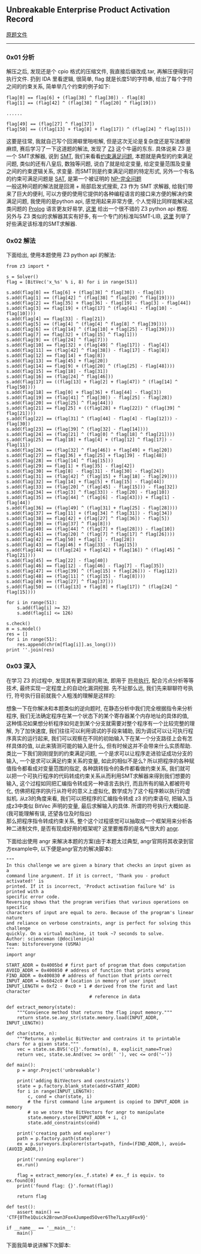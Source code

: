 ##  Unbreakable Enterprise Product Activation Record

[原题文件](./unbreakable-enterprise-product-activation.bz2)

---

### 0x01 分析
解压之后, 发现还是个 cpio 格式的压缩文件, 我直接后缀改成.tar, 再解压便得到可执行文件. 扔到 IDA 里看逻辑, 很简单, flag 就是长度51的字符串, 给出了每个字符之间的约束关系, 
简单举几个约束的例子如下:

	flag[0] == flag[6] + (flag[38] ^ flag[30]) - flag[8]
	flag[1] == (flag[42] ^ (flag[38] ^ flag[20] ^ flag[19]))

	......

	flag[49] == (flag[27] ^ flag[37])
	flag[50] == ((flag[13] + flag[8] + flag[17]) ^ (flag[24] ^ flag[15]))

这要是往常, 我就自己写个回溯噼里啪啦解, 但是这次无论是复杂度还是写法都很麻烦, 赛后学习了一下这道题的解法, 发现了 [Z3](https://github.com/Z3Prover/z3) 这个牛逼的东东. 
具体说来 Z3 是一个 SMT求解器, 说到 [SMT](https://en.wikipedia.org/wiki/Satisfiability_modulo_theories), 我们来看看[约束满足问题](https://zh.wikipedia.org/wiki/%E7%BA%A6%E6%9D%9F%E8%A1%A5%E5%81%BF%E9%97%AE%E9%A2%98), 本题就是典型的约束满足问题, 类似的还有八皇后, 数独等问题, 说白了就是给定变量, 给定变量范围及变量之间的约束逻辑关系, 求变量. 而SMT则是约束满足问题的特定形式, 另外一个有名的约束可满足问题是 [SAT](https://zh.wikipedia.org/wiki/%E5%B8%83%E5%B0%94%E5%8F%AF%E6%BB%A1%E8%B6%B3%E6%80%A7%E9%97%AE%E9%A2%98), 是第一个被证明的 [NP-完全问题](https://zh.wikipedia.org/wiki/NP%E5%AE%8C%E5%85%A8)  
一般这种问题的解法就是回溯 + 局部启发式搜索, Z3 作为 SMT 求解器, 给我们带来了巨大的便利, 可以方便的使用它提供的各种编程语言的接口来方便的解决约束满足问题, 我使用的是python api, 感觉用起来非常方便, 个人觉得比同样能解决这类问题的 [Prolog](https://zh.wikipedia.org/wiki/Prolog) 语言更友好易学, [这里](http://www.cs.tau.ac.il/~msagiv/courses/asv/z3py/guide-examples.htm) 给出一个很不错的 Z3 python api 教程. 另外与 Z3 类似的求解器其实有好多, 有一个专门的标准叫SMT-LIB, [这里](http://smtlib.cs.uiowa.edu/solvers.shtml) 列举了好些满足该标准的SMT求解器. 

### 0x02 解法 
下面给出, 使用本题使用 Z3 python api 的解法:  

	from z3 import *
	
	s = Solver()
	flag = [BitVec('x_%s' % i, 8) for i in range(51)]
	
	s.add(flag[0] == flag[6] + (flag[38] ^ flag[30]) - flag[8])
	s.add(flag[1] == (flag[42] ^ (flag[38] ^ flag[20] ^ flag[19])))
	s.add(flag[2] == flag[35] + flag[36] - flag[19] - flag[3] - flag[44])
	s.add(flag[3] == flag[19] + (flag[17] ^ (flag[41] - flag[10] - flag[10])))
	s.add(flag[4] == flag[33] - flag[21])
	s.add(flag[5] == (flag[4] ^ (flag[4] ^ flag[8] ^ flag[39])))
	s.add(flag[6] == (flag[14] ^ (flag[10] + flag[25] - flag[39])))
	s.add(flag[7] == flag[32] + (flag[15] ^ flag[1]))
	s.add(flag[9] == (flag[24] ^ flag[7]))
	s.add(flag[10] == flag[32] + (flag[49] ^ flag[17]) - flag[4])
	s.add(flag[11] == (flag[42] ^ flag[38]) - flag[17] - flag[8])
	s.add(flag[12] == flag[14] + flag[8])
	s.add(flag[13] == flag[45] + flag[20])
	s.add(flag[14] == flag[9] + (flag[20] ^ (flag[25] - flag[48])))
	s.add(flag[15] == flag[18] - flag[31])
	s.add(flag[16] == (flag[24] ^ flag[46]))
	s.add(flag[17] == ((flag[13] + flag[2] + flag[47]) ^ (flag[14] ^ flag[50])))
	s.add(flag[18] == flag[0] + flag[36] + flag[44] - flag[3])
	s.add(flag[19] == (flag[41] ^ flag[30]) - flag[25] - flag[28])
	s.add(flag[20] == (flag[25] ^ flag[44]))
	s.add(flag[21] == flag[25] + ((flag[28] + flag[22]) ^ (flag[39] ^ flag[21])))
	s.add(flag[22] == (flag[31] ^ (flag[44] - flag[4] - flag[12])) - flag[30])
	s.add(flag[23] == (flag[39] ^ (flag[32] - flag[14])))
	s.add(flag[24] == (flag[21] ^ (flag[0] ^ flag[18] ^ flag[21])))
	s.add(flag[25] == flag[18] + flag[4] + (flag[12] ^ flag[17]) - flag[11])
	s.add(flag[26] == (flag[32] ^ flag[46]) + flag[49] + flag[20])
	s.add(flag[27] == flag[36] + flag[25] + flag[39] - flag[48])
	s.add(flag[28] == (flag[14] ^ flag[15]))
	s.add(flag[29] == flag[1] + flag[35] - flag[42])
	s.add(flag[30] == flag[8] - flag[31] - flag[30] - flag[24])
	s.add(flag[31] == (flag[42] ^ (flag[15] + flag[18] - flag[29])))
	s.add(flag[32] == flag[14] + flag[5] + flag[15] - flag[44])
	s.add(flag[33] == (flag[20] ^ (flag[45] - flag[15])) - flag[32])
	s.add(flag[34] == (flag[3] ^ flag[33]) - flag[20] - flag[10])
	s.add(flag[35] == (flag[44] ^ (flag[6] - flag[43])) + flag[1] - flag[44])
	s.add(flag[36] == (flag[49] ^ (flag[31] + flag[25] - flag[28])))
	s.add(flag[37] == flag[11] + (flag[34] ^ flag[31]) - flag[34])
	s.add(flag[38] == flag[42] + (flag[27] ^ flag[36]) - flag[5])
	s.add(flag[39] == (flag[37] ^ flag[8]))
	s.add(flag[40] == (flag[44] ^ (flag[7] + flag[28])) - flag[10])
	s.add(flag[41] == (flag[20] ^ (flag[7] ^ flag[17] ^ flag[26])))
	s.add(flag[42] == flag[50] + flag[1] - flag[28])
	s.add(flag[43] == flag[46] + flag[33] - flag[15])
	s.add(flag[44] == ((flag[24] + flag[42] + flag[16]) ^ (flag[45] ^ flag[21])))
	s.add(flag[45] == flag[22] - flag[40])
	s.add(flag[46] == flag[12] - flag[46] - flag[7] - flag[35])
	s.add(flag[47] == (flag[39] ^ (flag[15] + flag[26])) - flag[12])
	s.add(flag[48] == (flag[11] ^ (flag[15] - flag[8])))
	s.add(flag[49] == (flag[27] ^ flag[37]))
	s.add(flag[50] == ((flag[13] + flag[8] + flag[17]) ^ (flag[24] ^ flag[15])))
	
	for i in range(51):
		s.add(flag[i] >= 32)
		s.add(flag[i] <= 126)
	
	s.check()
	m = s.model()
	res = []
	for i in range(51):
		res.append(chr(m[flag[i]].as_long()))
	print ''.join(res)

### 0x03 深入
在学习 Z3 的过程中, 发现其有更深层的用法, 即用于 [符号执行](https://zh.wikipedia.org/wiki/%E7%AC%A6%E5%8F%B7%E6%89%A7%E8%A1%8C), 配合污点分析等等技术, 最终实现一定程度上的自动化漏洞挖掘. 先不扯那么远, 我们先来聊聊符号执行, 符号执行目前就我个人粗浅的理解是这样的:  

想象一下在你解决和本题类似的逆向题时, 在静态分析中我们完全根据指令来分析程序, 我们无法确定程序在某一个状态下的某个寄存器某个内存地址的具体的值, 这种情况如果想分析程序如何走到某个分支就需要对整个程序有一个比较完整的理解, 为了加快速度, 我们往往可以利用调试的手段来辅助, 因为调试可以让可执行程序真实的运行起来, 我们可以观察在不同的初始输入下在某一个分支路径上会有怎样具体的值, 以此来猜测可能的输入是什么, 但有时候这并不会带来什么实质帮助. 类比一下我们刚刚提到的约束满足问题, 一个是求可以让程序走进验证成功分支的输入, 一个是求可以满足约束关系的变量, 如此的相似不是么? 所以把程序的各种赋值指令都看成对变量范围的指定, 各种跳转指令的条件都看做约束关系, 我们就可以把一个可执行程序的代码转成约束关系从而利用SMT求解器来得到我们想要的输入, 这个过程如同把汇编指令转成另一种语言去执行, 而且所有的输入都被符号化, 仿佛把程序的执行从符号的意义上虚拟化, 数学成为了这个程序赖以执行的虚拟机. 从z3的角度来看, 我们可以把程序的汇编指令转成 z3 的约束语句, 把输入当成z3中类似 BitVec 声明的变量, 最后求解输入的具体. 所谓的符号执行大概如是.(我可能理解有误, 还望各位及时指出)  
那么把程序指令转成约束关系, 整个这个过程感觉可以抽取成一个框架用来分析各种二进制文件, 是否有现成好用的框架呢? 这里要推荐的是名气很大的 [angr](https://github.com/angr/angr).  

下面给出使用 angr 来解决本题的方案(由于本题太过典型, angr官网将其收录到官方example中, 以下便是angr官方的解决脚本):  

	"""
	In this challenge we are given a binary that checks an input given as a
	command line argument. If it is correct, 'Thank you - product activated!' is
	printed. If it is incorrect, 'Product activation failure %d' is printed with a
	specific error code.
	Reversing shows that the program verifies that various operations on specific 
	characters of input are equal to zero. Because of the program's linear nature
	and reliance on verbose constraints, angr is perfect for solving this challenge
	quickly. On a virtual machine, it took ~7 seconds to solve.
	Author: scienceman (@docileninja)
	Team: bitsforeveryone (USMA)
	"""
	import angr
	
	START_ADDR = 0x4005bd # first part of program that does computation
	AVOID_ADDR = 0x400850 # address of function that prints wrong
	FIND_ADDR = 0x400830 # address of function that prints correct
	INPUT_ADDR = 0x6042c0 # location in memory of user input
	INPUT_LENGTH = 0xf2 - 0xc0 + 1 # derived from the first and last character
	                               # reference in data
	
	def extract_memory(state):
	    """Convience method that returns the flag input memory."""
	    return state.se.any_str(state.memory.load(INPUT_ADDR, INPUT_LENGTH))
	
	def char(state, n):
	    """Returns a symbolic BitVector and contrains it to printable chars for a given state."""
	    vec = state.se.BVS('c{}'.format(n), 8, explicit_name=True)
	    return vec, state.se.And(vec >= ord(' '), vec <= ord('~'))
	
	def main():
	    p = angr.Project('unbreakable')
	
	    print('adding BitVectors and constraints')
	    state = p.factory.blank_state(addr=START_ADDR)
	    for i in range(INPUT_LENGTH):
	        c, cond = char(state, i)
	        # the first command line argument is copied to INPUT_ADDR in memory
	        # so we store the BitVectors for angr to manipulate
	        state.memory.store(INPUT_ADDR + i, c)
	        state.add_constraints(cond)
	
	    print('creating path and explorer')
	    path = p.factory.path(state)
	    ex = p.surveyors.Explorer(start=path, find=(FIND_ADDR,), avoid=(AVOID_ADDR,))
	
	    print('running explorer')
	    ex.run()
	
	    flag = extract_memory(ex._f.state) # ex._f is equiv. to ex.found[0]
	    print('found flag: {}'.format(flag))
	
	    return flag
	
	def test():
	    assert main() == 'CTF{0The1Quick2Brown3Fox4Jumped5Over6The7Lazy8Fox9}'
	
	if __name__ == '__main__':
	    main() 

下面我简单说讲解下次脚本:  